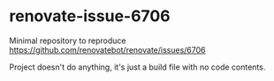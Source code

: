 # renovate-issue-6706
Minimal repository to reproduce https://github.com/renovatebot/renovate/issues/6706

Project doesn't do anything, it's just a build file with no code contents.
